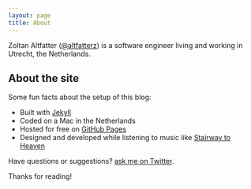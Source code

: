 ```yaml
---
layout: page
title: About
---
```


Zoltan Altfatter ([@altfatterz](https://twitter.com/altfatterz)) is a software engineer living and working in Utrecht, the Netherlands.

## About the site

Some fun facts about the setup of this blog:

* Built with [Jekyll](http://jekyllrb.com)
* Coded on a Mac in the Netherlands
* Hosted for free on [GitHub Pages](https://github.com/altfatterz/altfatterz.github.io)
* Designed and developed while listening to music like [Stairway to Heaven](https://soundcloud.com/boot-led-zeppelin/stairway-to-heaven)

Have questions or suggestions? [ask me on Twitter](https://twitter.com/altfatterz).

Thanks for reading!
